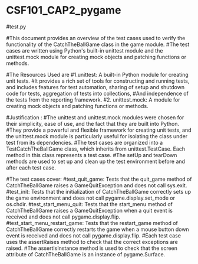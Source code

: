 # CSF101_CAP2_pygame
#test.py

#This document provides an overview of the test cases used to verify the functionality of the CatchTheBallGame class in the game module. 
#The test cases are written using Python's built-in unittest module and the unittest.mock module for creating mock objects and patching functions or methods.

#The Resources Used are 
#1.unittest: A built-in Python module for creating unit tests. 
#It provides a rich set of tools for constructing and running tests, and includes features for test automation, sharing of setup and shutdown code for tests, aggregation of tests into collections, 
#And independence of the tests from the reporting framework.
#2. unittest.mock: A module for creating mock objects and patching functions or methods.

#Justification :
#The unittest and unittest.mock modules were chosen for their simplicity, ease of use, and the fact that they are built into Python.
#They provide a powerful and flexible framework for creating unit tests, and the unittest.mock module is particularly useful for isolating the class under test from its dependencies.
#The test cases are organized into a TestCatchTheBallGame class, which inherits from unittest.TestCase. Each method in this class represents a test case. 
#The setUp and tearDown methods are used to set up and clean up the test environment before and after each test case.

#The test cases cover:
#test_quit_game: Tests that the quit_game method of CatchTheBallGame raises a GameQuitException and does not call sys.exit.
#test_init: Tests that the initialization of CatchTheBallGame correctly sets up the game environment and does not call pygame.display.set_mode or os.chdir.
#test_start_menu_quit: Tests that the start_menu method of CatchTheBallGame raises a GameQuitException when a quit event is received and does not call pygame.display.flip.
#test_start_menu_restart_game: Tests that the restart_game method of CatchTheBallGame correctly restarts the game when a mouse button down event is received and does not call pygame.display.flip.
#Each test case uses the assertRaises method to check that the correct exceptions are raised.
#The assertIsInstance method is used to check that the screen attribute of CatchTheBallGame is an instance of pygame.Surface.




